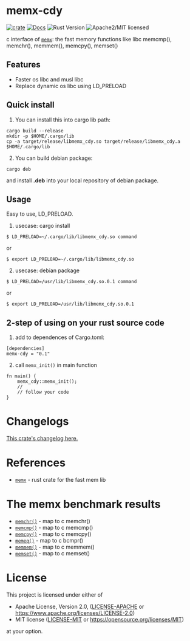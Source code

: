 # memx-cdy

[![crate][crate-image]][crate-link]
[![Docs][docs-image]][docs-link]
![Rust Version][rustc-image]
![Apache2/MIT licensed][license-image]

c interface of [`memx`](https://crates.io/crates/memx): the fast memory functions like libc memcmp(), memchr(), memmem(), memcpy(), memset()

## Features

* Faster os libc and musl libc
* Replace dynamic os libc using LD_PRELOAD

## Quick install

1. You can install this into cargo lib path:

```
cargo build --release
mkdir -p $HOME/.cargo/lib
cp -a target/release/libmemx_cdy.so target/release/libmemx_cdy.a $HOME/.cargo/lib
```

2. You can build debian package:

```
cargo deb
```

and install **.deb** into your local repository of debian package.

## Usage
Easy to use, LD_PRELOAD.

1. usecase: cargo install

```
$ LD_PRELOAD=~/.cargo/lib/libmemx_cdy.so command
```

or

```
$ export LD_PRELOAD=~/.cargo/lib/libmemx_cdy.so
```

2. usecase: debian package

```
$ LD_PRELOAD=/usr/lib/libmemx_cdy.so.0.1 command
```

or

```
$ export LD_PRELOAD=/usr/lib/libmemx_cdy.so.0.1
```

## 2-step of using on your rust source code

1. add to dependences of Cargo.toml:

```
[dependencies]
memx-cdy = "0.1"
```

2. call `memx_init()` in main function

```
fn main() {
    memx_cdy::memx_init();
    //
    // follow your code
}
```


# Changelogs

[This crate's changelog here.](https://github.com/aki-akaguma/memx-cdy/blob/main/CHANGELOG.md)

# References

- [`memx`](https://crates.io/crates/memx) - rust crate for the fast mem lib

# The memx benchmark results

- [`memchr()`](https://github.com/aki-akaguma/memx/blob/main/docs/README.memchr.md) - map to c memchr()
- [`memcmp()`](https://github.com/aki-akaguma/memx/blob/main/docs/README.memcmp.md) - map to c memcmp()
- [`memcpy()`](https://github.com/aki-akaguma/memx/blob/main/docs/README.memcpy.md) - map to c memcpy()
- [`memeq()`](https://github.com/aki-akaguma/memx/blob/main/docs/README.memeq.md) - map to c bcmpr()
- [`memmem()`](https://github.com/aki-akaguma/memx/blob/main/docs/README.memmem.md) - map to c memmem()
- [`memset()`](https://github.com/aki-akaguma/memx/blob/main/docs/README.memset.md) - map to c memset()

# License

This project is licensed under either of

 * Apache License, Version 2.0, ([LICENSE-APACHE](LICENSE-APACHE) or
   https://www.apache.org/licenses/LICENSE-2.0)
 * MIT license ([LICENSE-MIT](LICENSE-MIT) or
   https://opensource.org/licenses/MIT)

at your option.

[//]: # (badges)

[crate-image]: https://img.shields.io/crates/v/memx-cdy.svg
[crate-link]: https://crates.io/crates/memx-cdy
[docs-image]: https://docs.rs/memx-cdy/badge.svg
[docs-link]: https://docs.rs/memx-cdy/
[rustc-image]: https://img.shields.io/badge/rustc-1.56+-blue.svg
[license-image]: https://img.shields.io/badge/license-Apache2.0/MIT-blue.svg
